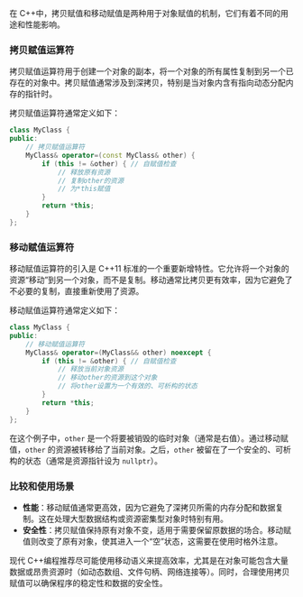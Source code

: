 在 C++中，拷贝赋值和移动赋值是两种用于对象赋值的机制，它们有着不同的用途和性能影响。

### 拷贝赋值运算符
拷贝赋值运算符用于创建一个对象的副本，将一个对象的所有属性复制到另一个已存在的对象中。拷贝赋值通常涉及到深拷贝，特别是当对象内含有指向动态分配内存的指针时。

拷贝赋值运算符通常定义如下：
```cpp
class MyClass {
public:
    // 拷贝赋值运算符
    MyClass& operator=(const MyClass& other) {
        if (this != &other) { // 自赋值检查
            // 释放原有资源
            // 复制other的资源
            // 为*this赋值
        }
        return *this;
    }
};
```
### 移动赋值运算符
移动赋值运算符的引入是 C++11 标准的一个重要新增特性。它允许将一个对象的资源“移动”到另一个对象，而不是复制。移动通常比拷贝更有效率，因为它避免了不必要的复制，直接重新使用了资源。

移动赋值运算符通常定义如下：
```cpp
class MyClass {
public:
    // 移动赋值运算符
    MyClass& operator=(MyClass&& other) noexcept {
        if (this != &other) { // 自赋值检查
            // 释放当前对象资源
            // 移动other的资源到这个对象
            // 将other设置为一个有效的、可析构的状态
        }
        return *this;
    }
};
```
在这个例子中，`other` 是一个将要被销毁的临时对象（通常是右值）。通过移动赋值，`other` 的资源被转移给了当前对象。之后，`other` 被留在了一个安全的、可析构的状态（通常是资源指针设为 `nullptr`）。

### 比较和使用场景
- **性能**：移动赋值通常更高效，因为它避免了深拷贝所需的内存分配和数据复制。这在处理大型数据结构或资源密集型对象时特别有用。
- **安全性**：拷贝赋值保持原有对象不变，适用于需要保留原数据的场合。移动赋值则改变了原有对象，使其进入一个“空”状态，这需要在使用时格外注意。

现代 C++编程推荐尽可能使用移动语义来提高效率，尤其是在对象可能包含大量数据或昂贵资源时（如动态数组、文件句柄、网络连接等）。同时，合理使用拷贝赋值可以确保程序的稳定性和数据的安全性。



